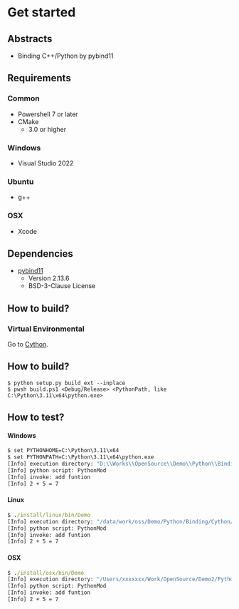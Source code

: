 # Get started

## Abstracts

* Binding C++/Python by pybind11

## Requirements

### Common

* Powershell 7 or later
* CMake
  * 3.0 or higher

### Windows

* Visual Studio 2022

### Ubuntu

* g++

### OSX

* Xcode

## Dependencies

* [pybind11](https://github.com/pybind/pybind11)
  * Version 2.13.6
  * BSD-3-Clause License

## How to build?

### Virtual Environmental

Go to [Cython](..).

## How to build?

````shell
$ python setup.py build_ext --inplace
$ pwsh build.ps1 <Debug/Release> <PythonPath, like C:\Python\3.11\x64\python.exe>
````

## How to test?

#### Windows

````bat
$ set PYTHONHOME=C:\Python\3.11\x64
$ set PYTHONPATH=C:\Python\3.11\x64\python.exe
[Info] execution directory: "D:\\Works\\OpenSource\\Demo\\Python\\Binding\\Cython\\00_GetStarted\\install\\win\\bin"
[Info] python script: PythonMod
[Info] invoke: add funtion
[Info] 2 + 5 = 7
````

#### Linux

````bat
$ ./install/linux/bin/Demo 
[Info] execution directory: "/data/work/oss/Demo/Python/Binding/Cython/00_GetStarted/./install/linux/bin"
[Info] python script: PythonMod
[Info] invoke: add funtion
[Info] 2 + 5 = 7
````

#### OSX

````bat
$ ./install/osx/bin/Demo 
[Info] execution directory: "/Users/xxxxxxx/Work/OpenSource/Demo2/Python/Binding/Cython/00_GetStarted/./install/osx/bin"
[Info] python script: PythonMod
[Info] invoke: add funtion
[Info] 2 + 5 = 7
````